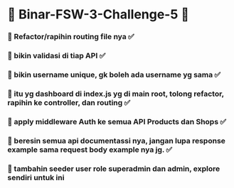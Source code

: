 # 📝 Binar-FSW-3-Challenge-5 📝

### 📌 Refactor/rapihin routing file nya ✅
### 📌 bikin validasi di tiap API ✅
### 📌 bikin username unique, gk boleh ada username yg sama ✅
### 📌 itu yg dashboard di index.js yg di main root, tolong refactor, rapihin ke controller, dan routing ✅
### 📌 apply middleware Auth ke semua API Products dan Shops ✅
### 📌 beresin semua api documentassi nya, jangan lupa response example sama request body example nya jg. ✅
### 📌 tambahin seeder user role superadmin dan admin, explore sendiri untuk ini

